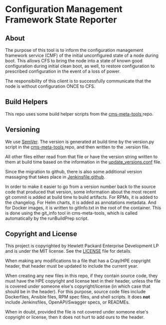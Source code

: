 Configuration Management Framework State Reporter
=============

About
-----

The purpose of this tool is to inform the configuration management framework service (CMF)
of the initial unconfigured state of a node during boot. This allows CFS to bring the
node into a state of known good configuration during initial clean boot, as well, to
restore configuration to prescribed configuration in the event of a loss of power.

The responsibility of this client is to successfully communicate that the node is
without configuration ONCE to CFS.

## Build Helpers
This repo uses some build helper scripts from the 
[cms-meta-tools ](https://github.com/Cray-HPE/cms-meta-tools) repo.

## Versioning
We use [SemVer](http://semver.org/). The version is generated at build time by the
version.py script in the [cms-meta-tools ](https://github.com/Cray-HPE/cms-meta-tools) repo,
and then written to the .version file.

All other files either read from that file or have the version string written to them at
build time based on the information in the [update_versions.conf](update_versions.conf) file. 

Since the migration to github, there is also some additional version massaging that takes place
in [Jenkinsfile.github](Jenkinsfile.github).

In order to make it easier to go from a version number back to the source code that produced that version,
some information about the most recent git commit is added at build time to build artifacts.
For RPMs, it is added to the changelog. For Helm charts, it is added as annotations metadata. And for
Docker images, it is written to gitInfo.txt in the root of the container. This is done using the
git_info tool in cms-meta-tools, which is called automatically by the runBuildPrep script.

## Copyright and License
This project is copyrighted by Hewlett Packard Enterprise Development LP and is under the MIT
license. See the [LICENSE](LICENSE) file for details.

When making any modifications to a file that has a Cray/HPE copyright header, that header
must be updated to include the current year.

When creating any new files in this repo, if they contain source code, they must have
the HPE copyright and license text in their header, unless the file is covered under
someone else's copyright/license (in which case that should be in the header). For this
purpose, source code files include Dockerfiles, Ansible files, RPM spec files, and shell
scripts. It does **not** include Jenkinsfiles, OpenAPI/Swagger specs, or READMEs.

When in doubt, provided the file is not covered under someone else's copyright or license, then
it does not hurt to add ours to the header.

